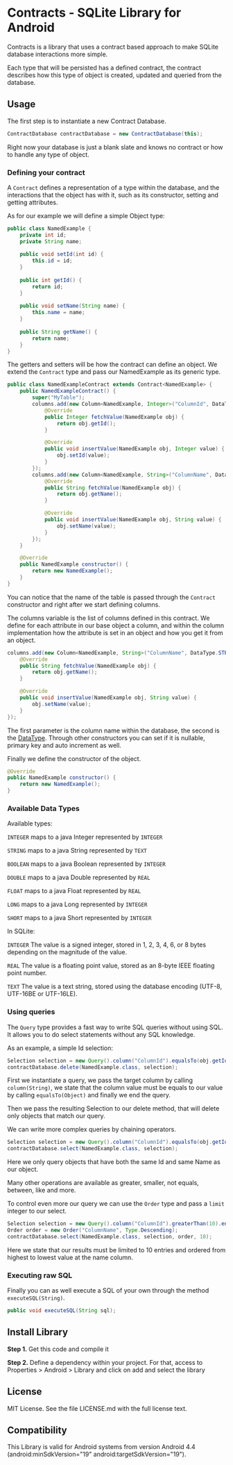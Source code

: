 # Contracts - SQLite Library for Android

Contracts is a library that uses a contract based approach to make
SQLite database interactions more simple.

Each type that will be persisted has a defined contract,
the contract describes how this type of object is created,
updated and queried from the database.

## Usage

The first step is to instantiate a new Contract Database.

```java
ContractDatabase contractDatabase = new ContractDatabase(this);
```

Right now your database is just a blank slate and knows no contract or how to handle any type of object.

### Defining your contract

A `Contract` defines a representation of a type within the database,
and the interactions that the object has with it, such as its constructor,
setting and getting attributes.

As for our example we will define a simple Object type:

```java
public class NamedExample {
    private int id;
    private String name;
    
    public void setId(int id) {
        this.id = id;
    }
    
    public int getId() {
        return id;
    }
    
    public void setName(String name) {
        this.name = name;    
    }
    
    public String getName() {
        return name;
    }
}
```

The getters and setters will be how the contract can define an object.
We extend the `Contract` type and pass our NamedExample as its generic type.

```java
public class NamedExampleContract extends Contract<NamedExample> {
    public NamedExampleContract() {
		super("MyTable");
		columns.add(new Column<NamedExample, Integer>("ColumnId", DataType.INTEGER, true, false) {
			@Override
			public Integer fetchValue(NamedExample obj) {
				return obj.getId();
			}

			@Override
			public void insertValue(NamedExample obj, Integer value) {
				obj.setId(value);
			}
		});
		columns.add(new Column<NamedExample, String>("ColumnName", DataType.STRING) {
			@Override
			public String fetchValue(NamedExample obj) {
				return obj.getName();
			}

			@Override
			public void insertValue(NamedExample obj, String value) {
				obj.setName(value);
			}
		});
	}

	@Override
	public NamedExample constructor() {
		return new NamedExample();
	}
}
```

You can notice that the name of the table is passed through the `Contract` constructor and right after we start defining columns.

The columns variable is the list of columns defined in this contract. We define for each attribute in our base object a column,
and within the column implementation how the attribute is set in an object and how you get it from an object.

```java
columns.add(new Column<NamedExample, String>("ColumnName", DataType.STRING) {
    @Override
    public String fetchValue(NamedExample obj) {
        return obj.getName();
    }

    @Override
    public void insertValue(NamedExample obj, String value) {
        obj.setName(value);
    }
});
```

The first parameter is the column name within the database, the second is the [DataType](#available-data-types).
Through other constructors you can set if it is nullable, primary key and auto increment as well.

Finally we define the constructor of the object.

```java
@Override
public NamedExample constructor() {
    return new NamedExample();
}
```

### Available Data Types

Available types:

`INTEGER` maps to a java Integer represented by `INTEGER`

`STRING` maps to a java String represented by `TEXT`

`BOOLEAN` maps to a java Boolean represented by `INTEGER`

`DOUBLE` maps to a java Double represented by `REAL`

`FLOAT` maps to a java Float represented by `REAL`

`LONG` maps to a java Long represented by `INTEGER`

`SHORT` maps to a java Short represented by `INTEGER`

In SQLite:

`INTEGER` The value is a signed integer, stored in 1, 2, 3, 4, 6, or 8 bytes depending on the magnitude of the value.

`REAL` The value is a floating point value, stored as an 8-byte IEEE floating point number.

`TEXT` The value is a text string, stored using the database encoding (UTF-8, UTF-16BE or UTF-16LE).

### Using queries

The `Query` type provides a fast way to write SQL queries without using SQL.
It allows you to do select statements without any SQL knowledge.

As an example, a simple Id selection:

````java
Selection selection = new Query().column("ColumnId").equalsTo(obj.getId()).end();
contractDatabase.delete(NamedExample.class, selection);
````

First we instantiate a query, we pass the target column by calling `column(String)`,
we state that the column value must be equals to our value by calling `equalsTo(Object)`
and finally we end the query.

Then we pass the resulting Selection to our delete method, that will delete only
objects that match our query.

We can write more complex queries by chaining operators.

````java
Selection selection = new Query().column("ColumnId").equalsTo(obj.getId()).and().column("ColumnName").equalsTo(obj.getName()).end();
contractDatabase.select(NamedExample.class, selection);
````

Here we only query objects that have both the same Id and same Name as our object.

Many other operations are available as greater, smaller, not equals, between, like and more.

To control even more our query we can use the `Order` type and pass a `limit` integer to our select.

````java
Selection selection = new Query().column("ColumnId").greaterThan(10).end();
Order order = new Order("ColumnName", Type.Descending);
contractDatabase.select(NamedExample.class, selection, order, 10);
````

Here we state that our results must be limited to 10 entries and ordered from highest to lowest value at the name column. 

### Executing raw SQL

Finally you can as well execute a SQL of your own through the method `executeSQL(String)`.

```java
public void executeSQL(String sql);
```
 
## Install Library

__Step 1.__ Get this code and compile it

__Step 2.__ Define a dependency within your project. For that, access to Properties > Android > Library and click on add and select the library

##  License

MIT License. See the file LICENSE.md with the full license text.

## Compatibility

This Library is valid for Android systems from version Android 4.4 (android:minSdkVersion="19" android:targetSdkVersion="19").
